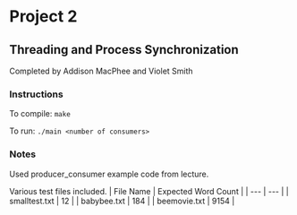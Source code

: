 # Project 2
## Threading and Process Synchronization
Completed by Addison MacPhee and Violet Smith

### Instructions

To compile: `make`

To run: `./main <number of consumers>`

### Notes

Used producer_consumer example code from lecture.

Various test files included.
| File Name | Expected Word Count |
| --- | --- |
| smalltest.txt | 12 |
| babybee.txt | 184 |
| beemovie.txt | 9154 |
